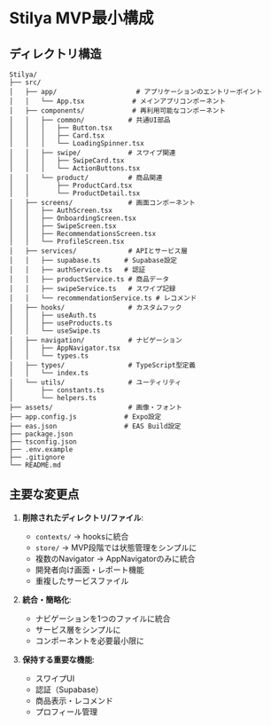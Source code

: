 # Stilya MVP最小構成

## ディレクトリ構造

```
Stilya/
├── src/
│   ├── app/                    # アプリケーションのエントリーポイント
│   │   └── App.tsx            # メインアプリコンポーネント
│   ├── components/            # 再利用可能なコンポーネント
│   │   ├── common/           # 共通UI部品
│   │   │   ├── Button.tsx
│   │   │   ├── Card.tsx
│   │   │   └── LoadingSpinner.tsx
│   │   ├── swipe/            # スワイプ関連
│   │   │   ├── SwipeCard.tsx
│   │   │   └── ActionButtons.tsx
│   │   └── product/          # 商品関連
│   │       ├── ProductCard.tsx
│   │       └── ProductDetail.tsx
│   ├── screens/              # 画面コンポーネント
│   │   ├── AuthScreen.tsx
│   │   ├── OnboardingScreen.tsx
│   │   ├── SwipeScreen.tsx
│   │   ├── RecommendationsScreen.tsx
│   │   └── ProfileScreen.tsx
│   ├── services/             # APIとサービス層
│   │   ├── supabase.ts      # Supabase設定
│   │   ├── authService.ts   # 認証
│   │   ├── productService.ts # 商品データ
│   │   ├── swipeService.ts   # スワイプ記録
│   │   └── recommendationService.ts # レコメンド
│   ├── hooks/                # カスタムフック
│   │   ├── useAuth.ts
│   │   ├── useProducts.ts
│   │   └── useSwipe.ts
│   ├── navigation/           # ナビゲーション
│   │   ├── AppNavigator.tsx
│   │   └── types.ts
│   ├── types/                # TypeScript型定義
│   │   └── index.ts
│   └── utils/                # ユーティリティ
│       ├── constants.ts
│       └── helpers.ts
├── assets/                   # 画像・フォント
├── app.config.js            # Expo設定
├── eas.json                 # EAS Build設定
├── package.json
├── tsconfig.json
├── .env.example
├── .gitignore
└── README.md
```

## 主要な変更点

1. **削除されたディレクトリ/ファイル**:
   - `contexts/` → hooksに統合
   - `store/` → MVP段階では状態管理をシンプルに
   - 複数のNavigator → AppNavigatorのみに統合
   - 開発者向け画面・レポート機能
   - 重複したサービスファイル

2. **統合・簡略化**:
   - ナビゲーションを1つのファイルに統合
   - サービス層をシンプルに
   - コンポーネントを必要最小限に

3. **保持する重要な機能**:
   - スワイプUI
   - 認証（Supabase）
   - 商品表示・レコメンド
   - プロフィール管理
